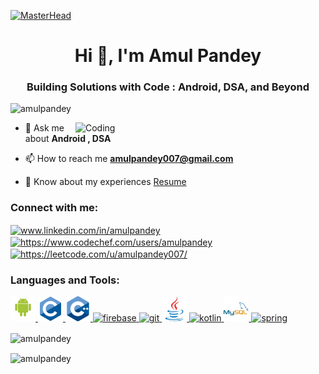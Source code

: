 [![MasterHead](https://miro.medium.com/v2/resize:fit:1358/1*zy5IG2inEQSqeWyPJ7vo-g.gif)](https://rishavchanda.io)
<h1 align="center">Hi 👋, I'm Amul Pandey</h1>
<h3 align="center">Building Solutions with Code : Android, DSA, and Beyond</h3>

<p align="left"> <img src="https://komarev.com/ghpvc/?username=amulpandey&label=Profile%20views&color=0e75b6&style=flat" alt="amulpandey" /> </p>
<img align="right" alt="Coding" width="400" src="https://i.pinimg.com/originals/66/83/3e/66833e07d6fb9eb5d724e47d0c814285.gif">

- 💬 Ask me about **Android , DSA**

- 📫 How to reach me **amulpandey007@gmail.com**

- 📄 Know about my experiences [Resume](https://drive.google.com/file/d/13FT1e9C6r7lI5eayr-aGp1Wku4R5brcM/view?usp=sharing)

<h3 align="left">Connect with me:</h3>
<p align="left">
<a href="https://linkedin.com/in/www.linkedin.com/in/amulpandey" target="blank"><img align="center" src="https://raw.githubusercontent.com/rahuldkjain/github-profile-readme-generator/master/src/images/icons/Social/linked-in-alt.svg" alt="www.linkedin.com/in/amulpandey" height="30" width="40" /></a>
<a href="https://www.codechef.com/users/https://www.codechef.com/users/amulpandey" target="blank"><img align="center" src="https://avatars.githubusercontent.com/u/11960354?v=4" alt="https://www.codechef.com/users/amulpandey" height="30" width="40" /></a>
<a href="https://www.leetcode.com/https://leetcode.com/u/amulpandey007/" target="blank"><img align="center" src="https://raw.githubusercontent.com/rahuldkjain/github-profile-readme-generator/master/src/images/icons/Social/leet-code.svg" alt="https://leetcode.com/u/amulpandey007/" height="30" width="40" /></a>
</p>

<h3 align="left">Languages and Tools:</h3>
<p align="left"> <a href="https://developer.android.com" target="_blank" rel="noreferrer"> <img src="https://raw.githubusercontent.com/devicons/devicon/master/icons/android/android-original-wordmark.svg" alt="android" width="40" height="40"/> </a> <a href="https://www.cprogramming.com/" target="_blank" rel="noreferrer"> <img src="https://raw.githubusercontent.com/devicons/devicon/master/icons/c/c-original.svg" alt="c" width="40" height="40"/> </a> <a href="https://www.w3schools.com/cpp/" target="_blank" rel="noreferrer"> <img src="https://raw.githubusercontent.com/devicons/devicon/master/icons/cplusplus/cplusplus-original.svg" alt="cplusplus" width="40" height="40"/> </a> <a href="https://firebase.google.com/" target="_blank" rel="noreferrer"> <img src="https://www.vectorlogo.zone/logos/firebase/firebase-icon.svg" alt="firebase" width="40" height="40"/> </a> <a href="https://git-scm.com/" target="_blank" rel="noreferrer"> <img src="https://www.vectorlogo.zone/logos/git-scm/git-scm-icon.svg" alt="git" width="40" height="40"/> </a> <a href="https://www.java.com" target="_blank" rel="noreferrer"> <img src="https://raw.githubusercontent.com/devicons/devicon/master/icons/java/java-original.svg" alt="java" width="40" height="40"/> </a> <a href="https://kotlinlang.org" target="_blank" rel="noreferrer"> <img src="https://www.vectorlogo.zone/logos/kotlinlang/kotlinlang-icon.svg" alt="kotlin" width="40" height="40"/> </a> <a href="https://www.mysql.com/" target="_blank" rel="noreferrer"> <img src="https://raw.githubusercontent.com/devicons/devicon/master/icons/mysql/mysql-original-wordmark.svg" alt="mysql" width="40" height="40"/> </a> <a href="https://spring.io/" target="_blank" rel="noreferrer"> <img src="https://www.vectorlogo.zone/logos/springio/springio-icon.svg" alt="spring" width="40" height="40"/> </a> </p>

<p><img align="center" src="https://github-readme-stats.vercel.app/api/top-langs?username=amulpandey&show_icons=true&locale=en&layout=compact" alt="amulpandey" /></p>

<p><img align="center" src="https://github-readme-streak-stats.herokuapp.com/?user=amulpandey&" alt="amulpandey" /></p>
